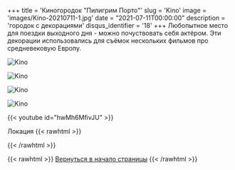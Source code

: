 +++
title = 'Киногородок "Пилигрим Порто"'
slug = 'Kino'
image = 'images/Kino-20210711-1.jpg'
date = "2021-07-11T00:00:00"
description = 'городок с декорациями'
disqus_identifier = '18'
+++
Любопытное место для поездки выходного дня - можно почуствовать себя актёром. Эти декорации использовались для съёмок нескольких фильмов про средневековую Европу.

![Kino](/images/Kino-20210711-2.jpg)

![Kino](/images/Kino-20210711-3.jpg)

![Kino](/images/Kino-20210711-4.jpg)

![Kino](/images/Kino-20210711-5.jpg)

{{< youtube id="hwMh6MfivJU" >}}

Локация
{{< rawhtml >}}
<script type="text/javascript" charset="utf-8" async src="https://api-maps.yandex.ru/services/constructor/1.0/js/?um=constructor%3A042250788b4df47aac13be02fbabb515a753b69f619fcac82b99c334e8b60a94&amp;width=500&amp;height=400&amp;lang=ru_RU&amp;scroll=true"></script>
{{< /rawhtml >}}

{{< rawhtml >}}
<a href="#">Вернуться в начало страницы</a>
{{< /rawhtml >}}
